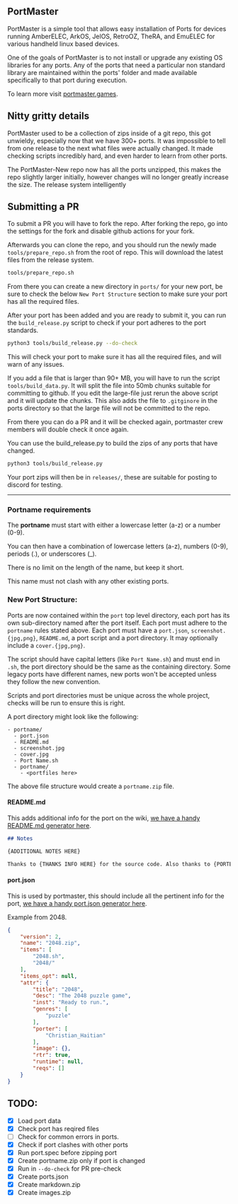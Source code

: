 ## PortMaster

PortMaster is a simple tool that allows easy installation of Ports for devices running AmberELEC, ArkOS, JelOS, RetroOZ, TheRA, and EmuELEC for various handheld linux based devices. 

One of the goals of PortMaster is to not install or upgrade any existing OS libraries for any ports. Any of the ports that need a particular non standard library are maintained within the ports' folder and made available specifically to that port during execution.

To learn more visit [portmaster.games](https://portmaster.games/).


## Nitty gritty details

PortMaster used to be a collection of zips inside of a git repo, this got unwieldy, especially now that we have 300+ ports. It was impossible to tell from one release to the next what files were actually changed. It made checking scripts incredibly hard, and even harder to learn from other ports.

The PortMaster-New repo now has all the ports unzipped, this makes the repo slightly larger initially, however changes will no longer greatly increase the size. The release system intelligently 

## Submitting a PR

To submit a PR you will have to fork the repo. After forking the repo, go into the settings for the fork and disable github actions for your fork.

Afterwards you can clone the repo, and you should run the newly made `tools/prepare_repo.sh` from the root of repo. This will download the latest files from the release system.

```bash
tools/prepare_repo.sh
```

From there you can create a new directory in `ports/` for your new port, be sure to check the below `New Port Structure` section to make sure your port has all the required files.

After your port has been added and you are ready to submit it, you can run the `build_release.py` script to check if your port adheres to the port standards.

```bash
python3 tools/build_release.py --do-check
```

This will check your port to make sure it has all the required files, and will warn of any issues.

If you add a file that is larger than 90+ MB, you will have to run the script `tools/build_data.py`. It will split the file into 50mb chunks suitable for committing to github. If you edit the large-file just rerun the above script and it will update the chunks. This also adds the file to `.gitginore` in the ports directory so that the large file will not be committed to the repo.

From there you can do a PR and it will be checked again, portmaster crew members will double check it once again.

You can use the build_release.py to build the zips of any ports that have changed.

```bash
python3 tools/build_release.py
```

Your port zips will then be in `releases/`, these are suitable for posting to discord for testing.

---------------------------------------------

### Portname requirements

The **portname** must start with either a lowercase letter (a-z) or a number (0-9).

You can then have a combination of lowercase letters (a-z), numbers (0-9), periods (.), or underscores (\_).

There is no limit on the length of the name, but keep it short.

This name must not clash with any other existing ports.

### New Port Structure:

Ports are now contained within the `port` top level directory, each port has its own sub-directory named after the port itself. Each port must adhere to the `portname` rules stated above. Each port must have a `port.json`, `screenshot.{jpg,png}`, `README.md`, a port script and a port directory. It may optionally include a `cover.{jpg,png}`.

The script should have capital letters (like `Port Name.sh`) and must end in `.sh`, the port directory should be the same as the containing directory. Some legacy ports have different names, new ports won't be accepted unless they follow the new convention.

Scripts and port directories must be unique across the whole project, checks will be run to ensure this is right.

A port directory might look like the following:

```
- portname/
  - port.json
  - README.md
  - screenshot.jpg
  - cover.jpg
  - Port Name.sh
  - portname/
    - <portfiles here>
```

The above file structure would create a `portname.zip` file.

#### README.md

This adds additional info for the port on the wiki, [we have a handy README.md generator here](http://portmaster.games/port-markdown.html).

```markdown
## Notes

{ADDITIONAL NOTES HERE}

Thanks to {THANKS INFO HERE} for the source code. Also thanks to {PORTER NAME} for the packaging for portmaster.

```

#### port.json

This is used by portmaster, this should include all the pertinent info for the port, [we have a handy port.json generator here](http://portmaster.games/port-json.html).

Example from 2048.

```json
{
    "version": 2,
    "name": "2048.zip",
    "items": [
        "2048.sh",
        "2048/"
    ],
    "items_opt": null,
    "attr": {
        "title": "2048",
        "desc": "The 2048 puzzle game",
        "inst": "Ready to run.",
        "genres": [
            "puzzle"
        ],
        "porter": [
            "Christian_Haitian"
        ],
        "image": {},
        "rtr": true,
        "runtime": null,
        "reqs": []
    }
}
```


## TODO:

- [x] Load port data
- [x] Check port has reqired files
- [ ] Check for common errors in ports.
- [x] Check if port clashes with other ports
- [x] Run port.spec before zipping port
- [x] Create portname.zip only if port is changed
- [x] Run in `--do-check` for PR pre-check
- [x] Create ports.json
- [x] Create markdown.zip
- [x] Create images.zip
